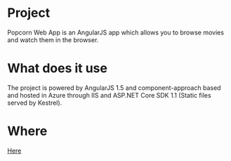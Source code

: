 # Project

Popcorn Web App is an AngularJS app which allows you to browse movies and watch them in the browser.

# What does it use

The project is powered by AngularJS 1.5 and component-approach based and hosted in Azure through IIS and ASP.NET Core SDK 1.1 (Static files served by Kestrel).

# Where 

[Here](https://popcornwebapp.azurewebsites.net/)
